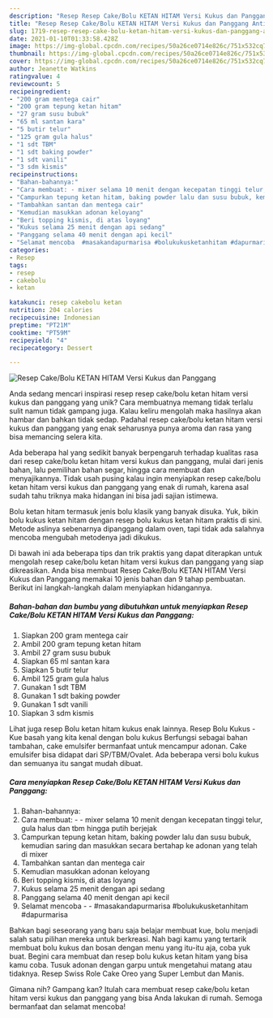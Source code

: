 ```yaml
---
description: "Resep Resep Cake/Bolu KETAN HITAM Versi Kukus dan Panggang Anti Gagal"
title: "Resep Resep Cake/Bolu KETAN HITAM Versi Kukus dan Panggang Anti Gagal"
slug: 1719-resep-resep-cake-bolu-ketan-hitam-versi-kukus-dan-panggang-anti-gagal
date: 2021-01-10T01:33:58.428Z
image: https://img-global.cpcdn.com/recipes/50a26ce0714e826c/751x532cq70/resep-cakebolu-ketan-hitam-versi-kukus-dan-panggang-foto-resep-utama.jpg
thumbnail: https://img-global.cpcdn.com/recipes/50a26ce0714e826c/751x532cq70/resep-cakebolu-ketan-hitam-versi-kukus-dan-panggang-foto-resep-utama.jpg
cover: https://img-global.cpcdn.com/recipes/50a26ce0714e826c/751x532cq70/resep-cakebolu-ketan-hitam-versi-kukus-dan-panggang-foto-resep-utama.jpg
author: Jeanette Watkins
ratingvalue: 4
reviewcount: 5
recipeingredient:
- "200 gram mentega cair"
- "200 gram tepung ketan hitam"
- "27 gram susu bubuk"
- "65 ml santan kara"
- "5 butir telur"
- "125 gram gula halus"
- "1 sdt TBM"
- "1 sdt baking powder"
- "1 sdt vanili"
- "3 sdm kismis"
recipeinstructions:
- "Bahan-bahannya:"
- "Cara membuat: - mixer selama 10 menit dengan kecepatan tinggi telur, gula halus dan tbm hingga putih berjejak"
- "Campurkan tepung ketan hitam, baking powder lalu dan susu bubuk, kemudian saring dan masukkan secara bertahap ke adonan yang telah di mixer"
- "Tambahkan santan dan mentega cair"
- "Kemudian masukkan adonan keloyang"
- "Beri topping kismis, di atas loyang"
- "Kukus selama 25 menit dengan api sedang"
- "Panggang selama 40 menit dengan api kecil"
- "Selamat mencoba  #masakandapurmarisa #bolukukusketanhitam #dapurmarisa"
categories:
- Resep
tags:
- resep
- cakebolu
- ketan

katakunci: resep cakebolu ketan 
nutrition: 204 calories
recipecuisine: Indonesian
preptime: "PT21M"
cooktime: "PT59M"
recipeyield: "4"
recipecategory: Dessert

---
```



![Resep Cake/Bolu KETAN HITAM Versi Kukus dan Panggang](https://img-global.cpcdn.com/recipes/50a26ce0714e826c/751x532cq70/resep-cakebolu-ketan-hitam-versi-kukus-dan-panggang-foto-resep-utama.jpg)

Anda sedang mencari inspirasi resep resep cake/bolu ketan hitam versi kukus dan panggang yang unik? Cara membuatnya memang tidak terlalu sulit namun tidak gampang juga. Kalau keliru mengolah maka hasilnya akan hambar dan bahkan tidak sedap. Padahal resep cake/bolu ketan hitam versi kukus dan panggang yang enak seharusnya punya aroma dan rasa yang bisa memancing selera kita.

Ada beberapa hal yang sedikit banyak berpengaruh terhadap kualitas rasa dari resep cake/bolu ketan hitam versi kukus dan panggang, mulai dari jenis bahan, lalu pemilihan bahan segar, hingga cara membuat dan menyajikannya. Tidak usah pusing kalau ingin menyiapkan resep cake/bolu ketan hitam versi kukus dan panggang yang enak di rumah, karena asal sudah tahu triknya maka hidangan ini bisa jadi sajian istimewa.

Bolu ketan hitam termasuk jenis bolu klasik yang banyak disuka. Yuk, bikin bolu kukus ketan hitam dengan resep bolu kukus ketan hitam praktis di sini. Metode aslinya sebenarnya dipanggang dalam oven, tapi tidak ada salahnya mencoba mengubah metodenya jadi dikukus.


Di bawah ini ada beberapa tips dan trik praktis yang dapat diterapkan untuk mengolah resep cake/bolu ketan hitam versi kukus dan panggang yang siap dikreasikan. Anda bisa membuat Resep Cake/Bolu KETAN HITAM Versi Kukus dan Panggang memakai 10 jenis bahan dan 9 tahap pembuatan. Berikut ini langkah-langkah dalam menyiapkan hidangannya.

<!--inarticleads1-->

##### Bahan-bahan dan bumbu yang dibutuhkan untuk menyiapkan Resep Cake/Bolu KETAN HITAM Versi Kukus dan Panggang:

1. Siapkan 200 gram mentega cair
1. Ambil 200 gram tepung ketan hitam
1. Ambil 27 gram susu bubuk
1. Siapkan 65 ml santan kara
1. Siapkan 5 butir telur
1. Ambil 125 gram gula halus
1. Gunakan 1 sdt TBM
1. Gunakan 1 sdt baking powder
1. Gunakan 1 sdt vanili
1. Siapkan 3 sdm kismis


Lihat juga resep Bolu ketan hitam kukus enak lainnya. Resep Bolu Kukus - Kue basah yang kita kenal dengan bolu kukus Berfungsi sebagai bahan tambahan, cake emulsifer bermanfaat untuk mencampur adonan. Cake emulsifer bisa didapat dari SP/TBM/Ovalet. Ada beberapa versi bolu kukus dan semuanya itu sangat mudah dibuat. 

<!--inarticleads2-->

##### Cara menyiapkan Resep Cake/Bolu KETAN HITAM Versi Kukus dan Panggang:

1. Bahan-bahannya:
1. Cara membuat: - - mixer selama 10 menit dengan kecepatan tinggi telur, gula halus dan tbm hingga putih berjejak
1. Campurkan tepung ketan hitam, baking powder lalu dan susu bubuk, kemudian saring dan masukkan secara bertahap ke adonan yang telah di mixer
1. Tambahkan santan dan mentega cair
1. Kemudian masukkan adonan keloyang
1. Beri topping kismis, di atas loyang
1. Kukus selama 25 menit dengan api sedang
1. Panggang selama 40 menit dengan api kecil
1. Selamat mencoba -  - #masakandapurmarisa #bolukukusketanhitam #dapurmarisa


Bahkan bagi seseorang yang baru saja belajar membuat kue, bolu menjadi salah satu pilihan mereka untuk berkreasi. Nah bagi kamu yang tertarik membuat bolu kukus dan bosan dengan menu yang itu-itu aja, coba yuk buat. Begini cara membuat dan resep bolu kukus ketan hitam yang bisa kamu coba. Tusuk adonan dengan garpu untuk mengetahui matang atau tidaknya. Resep Swiss Role Cake Oreo yang Super Lembut dan Manis. 

Gimana nih? Gampang kan? Itulah cara membuat resep cake/bolu ketan hitam versi kukus dan panggang yang bisa Anda lakukan di rumah. Semoga bermanfaat dan selamat mencoba!
